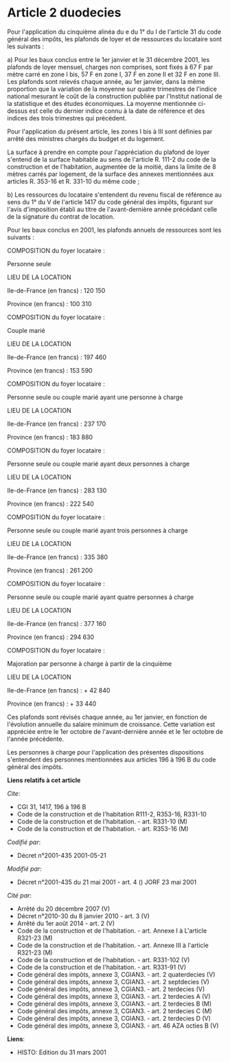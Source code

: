 # Article 2 duodecies

Pour l'application du cinquième alinéa du e du 1° du I de l'article 31 du code général des impôts, les plafonds de loyer et
de ressources du locataire sont les suivants :

a) Pour les baux conclus entre le 1er janvier et le 31 décembre 2001, les plafonds de loyer mensuel, charges non comprises,
sont fixés à 67 F par mètre carré en zone I bis, 57 F en zone I, 37 F en zone II et 32 F en zone III. Les plafonds sont
relevés chaque année, au 1er janvier, dans la même proportion que la variation de la moyenne sur quatre trimestres de
l'indice national mesurant le coût de la construction publiée par l'Institut national de la statistique et des études
économiques. La moyenne mentionnée ci-dessus est celle du dernier indice connu à la date de référence et des indices des
trois trimestres qui précèdent.

Pour l'application du présent article, les zones I bis à III sont définies par arrêté des ministres chargés du budget et du
logement.

La surface à prendre en compte pour l'appréciation du plafond de loyer s'entend de la surface habitable au sens de l'article
R. 111-2 du code de la construction et de l'habitation, augmentée de la moitié, dans la limite de 8 mètres carrés par
logement, de la surface des annexes mentionnées aux articles R. 353-16 et R. 331-10 du même code ;

b) Les ressources du locataire s'entendent du revenu fiscal de référence au sens du 1° du V de l'article 1417 du code général
des impôts, figurant sur l'avis d'imposition établi au titre de l'avant-dernière année précédant celle de la signature du
contrat de location.

Pour les baux conclus en 2001, les plafonds annuels de ressources sont les suivants :

COMPOSITION du foyer locataire :

Personne seule

LIEU DE LA LOCATION

Ile-de-France (en francs) : 120 150

Province (en francs) : 100 310 

COMPOSITION du foyer locataire :

Couple marié

LIEU DE LA LOCATION

Ile-de-France (en francs) : 197 460

Province (en francs) : 153 590 

COMPOSITION du foyer locataire :

Personne seule ou couple marié ayant une personne à charge

LIEU DE LA LOCATION

Ile-de-France (en francs) : 237 170

Province (en francs) : 183 880 

COMPOSITION du foyer locataire :

Personne seule ou couple marié ayant deux personnes à charge

LIEU DE LA LOCATION

Ile-de-France (en francs) : 283 130

Province (en francs) : 222 540 

COMPOSITION du foyer locataire :

Personne seule ou couple marié ayant trois personnes à charge

LIEU DE LA LOCATION

Ile-de-France (en francs) : 335 380

Province (en francs) : 261 200 

COMPOSITION du foyer locataire :

Personne seule ou couple marié ayant quatre personnes à charge

LIEU DE LA LOCATION

Ile-de-France (en francs) : 377 160

Province (en francs) : 294 630 

COMPOSITION du foyer locataire :

Majoration par personne à charge à partir de la cinquième

LIEU DE LA LOCATION

Ile-de-France (en francs) : + 42 840

Province (en francs) : + 33 440 

Ces plafonds sont révisés chaque année, au 1er janvier, en fonction de l'évolution annuelle du salaire minimum de croissance.
Cette variation est appréciée entre le 1er octobre de l'avant-dernière année et le 1er octobre de l'année précédente.

Les personnes à charge pour l'application des présentes dispositions s'entendent des personnes mentionnées aux articles 196 à
196 B du code général des impôts.

**Liens relatifs à cet article**

_Cite_:

  - CGI 31, 1417, 196 à 196 B
  - Code de la construction et de l'habitation R111-2, R353-16, R331-10
  - Code de la construction et de l'habitation. - art. R331-10 (M)
  - Code de la construction et de l'habitation. - art. R353-16 (M)

_Codifié par_:

  - Décret n°2001-435 2001-05-21

_Modifié par_:

  - Décret n°2001-435 du 21 mai 2001 - art. 4 () JORF 23 mai 2001

_Cité par_:

  - Arrêté du 20 décembre 2007 (V)
  - Décret n°2010-30 du 8 janvier 2010 - art. 3 (V)
  - Arrêté du 1er août 2014 - art. 2 (V)
  - Code de la construction et de l'habitation. - art. Annexe I à L'article R321-23 (M)
  - Code de la construction et de l'habitation. - art. Annexe III à l'article R321-23 (M)
  - Code de la construction et de l'habitation. - art. R331-102 (V)
  - Code de la construction et de l'habitation. - art. R331-91 (V)
  - Code général des impôts, annexe 3, CGIAN3. - art. 2 quaterdecies (V)
  - Code général des impôts, annexe 3, CGIAN3. - art. 2 septdecies (V)
  - Code général des impôts, annexe 3, CGIAN3. - art. 2 terdecies (V)
  - Code général des impôts, annexe 3, CGIAN3. - art. 2 terdecies A (V)
  - Code général des impôts, annexe 3, CGIAN3. - art. 2 terdecies B (M)
  - Code général des impôts, annexe 3, CGIAN3. - art. 2 terdecies C (M)
  - Code général des impôts, annexe 3, CGIAN3. - art. 2 terdecies D (V)
  - Code général des impôts, annexe 3, CGIAN3. - art. 46 AZA octies B (V)

**Liens**:

  - HISTO: Edition du 31 mars 2001
